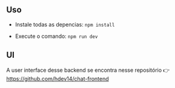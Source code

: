 ## Uso

- Instale todas as depencias:
```npm install```

- Execute o comando:
```npm run dev```

## UI
A user interface desse backend se encontra nesse repositório 👉 https://github.com/hdev14/chat-frontend
